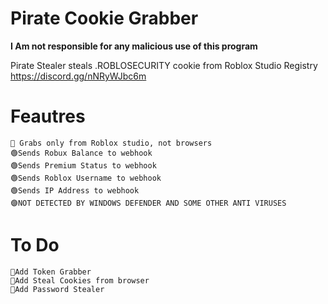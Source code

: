 # Pirate Cookie Grabber

**I Am not responsible for any malicious use of this program**


Pirate Stealer steals .ROBLOSECURITY cookie from Roblox Studio Registry
https://discord.gg/nNRyWJbc6m
# Feautres
	🔴 Grabs only from Roblox studio, not browsers
	🟢Sends Robux Balance to webhook
	🟢Sends Premium Status to webhook
	🟢Sends Roblox Username to webhook
	🟢Sends IP Address to webhook
	🟣NOT DETECTED BY WINDOWS DEFENDER AND SOME OTHER ANTI VIRUSES
# To Do
	💎Add Token Grabber
	💎Add Steal Cookies from browser
	💎Add Password Stealer

